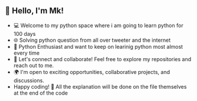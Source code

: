 ## 👋 Hello, I'm Mk!

* 💻 Welcome to my python space where i am going to learn python for 100 days 
* 🌐 Solving python question from all over tweeter and the internet
* 🐍 Python Enthusiast and want to keep on learinig python most almost every time
* 🌟 Let's connect and collaborate! Feel free to explore my repositories and reach out to me.
* 🌍 I'm open to exciting opportunities, collaborative projects, and discussions.
* Happy coding! 🚀
  All the explanation will be done on the file themselves at the end of the code
